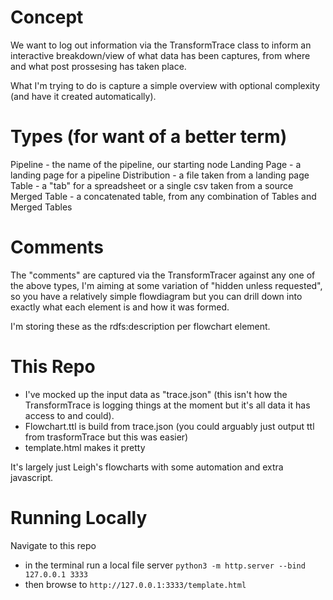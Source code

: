 
# Concept

We want to log out information via the TransformTrace class to inform an interactive breakdown/view of what data has been captures, from where and what post prossesing has taken place.

What I'm trying to do is capture a simple overview with optional complexity (and have it created automatically).


# Types (for want of a better term)

Pipeline - the name of the pipeline, our starting node
Landing Page - a landing page for a pipeline
Distribution - a file taken from a landing page
Table - a "tab" for a spreadsheet or a single csv taken from a source
Merged Table - a concatenated table, from any combination of Tables and Merged Tables

# Comments

The "comments" are captured via the TransformTracer against any one of the above types, I'm aiming at some variation
of "hidden unless requested", so you have a relatively simple flowdiagram but you can drill down into exactly what
each element is and how it was formed.

I'm storing these as the rdfs:description per flowchart element.

# This Repo

- I've mocked up the input data as "trace.json" (this isn't how the TransformTrace is logging things at the moment but it's all data it has access to and could). 
- Flowchart.ttl is build from trace.json (you could arguably just output ttl from trasformTrace but this was easier)
- template.html makes it pretty

It's largely just Leigh's flowcharts with some automation and extra javascript.

# Running Locally

Navigate to this repo
- in the terminal run a local file server `python3 -m http.server --bind 127.0.0.1 3333`
- then browse to `http://127.0.0.1:3333/template.html`